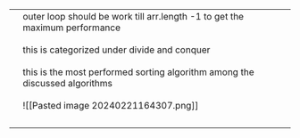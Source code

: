 |     |                                                                                                                                                                                                                                                                        |
| --- | ---------------------------------------------------------------------------------------------------------------------------------------------------------------------------------------------------------------------------------------------------------------------- |
|     | outer loop should be work till arr.length -1 to get the maximum performance<br><br>this is categorized under divide and conquer<br><br>this is the most performed sorting algorithm among the discussed algorithms<br><br>![[Pasted image 20240221164307.png]]<br><br> |
|     |                                                                                                                                                                                                                                                                        |
